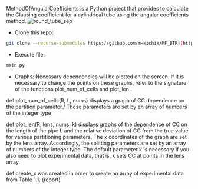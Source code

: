 MethodOfAngularCoefficients is a Python project that provides 
to calculate the Clausing coefficient for a cylindrical tube using the angular coefficients method.
![round_tube_sep](https://github.com/eprush/MethodOfAngularCoefficients/assets/91796933/c945c4fe-9000-4b82-a1e7-6bd013944e41)

- Clone this repo:
```bash
git clone --recurse-submodules https://github.com/m-kichik/MF_BTR](https://github.com/eprush/MethodOfAngularCoefficients
```

- Execute file:
```bash
main.py
```

- Graphs:
  Necessary dependencies will be plotted on the screen.
If it is necessary to change the points on these graphs, refer to the signature of the functions 
plot_num_of_cells and plot_len .

def plot_num_of_cells(R, L, nums) displays a graph of CC dependence on the partition parameter./
These parameters are set by an array of numbers of the integer type

def plot_len(R, lens, nums, k) displays graphs of the dependence of CC on the length of the pipe L and the relative deviation of CC from the true value for various partitioning parameters.
The x coordinates of the graph are set by the lens array. Accordingly, the splitting parameters are set by an array of numbers of the integer type.
The default parameter k is necessary if you also need to plot experimental data, that is, k sets CC at points in the lens array.

def create_x was created in order to create an array of experimental data from Table 1.1. (report)

